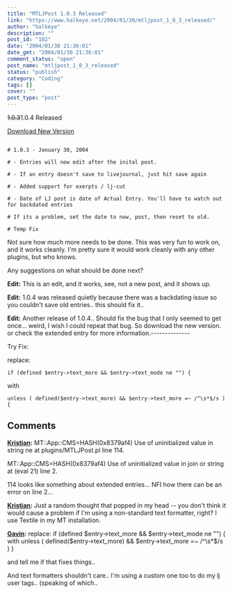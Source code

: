 ```yaml
---
title: "MTLJPost 1.0.3 Released"
link: "https://www.halkeye.net/2004/01/30/mtljpost_1_0_3_released/"
author: "halkeye"
description: ""
post_id: "102"
date: "2004/01/30 21:36:01"
date_gmt: "2004/01/30 21:36:01"
comment_status: "open"
post_name: "mtljpost_1_0_3_released"
status: "publish"
category: "Coding"
tags: []
cover: ""
post_type: "post"
---
```


<s>1.0.3</s>1.0.4 Released

[Download New Version](http://www.halkeye.net/files/?file=MTLJPost.1.0.4.tgz)

```

# 1.0.3 - January 30, 2004  

# - Entries will now edit after the inital post.  

# - If an entry doesn't save to livejournal, just hit save again  

# - Added support for exerpts / lj-cut  

# - Date of LJ post is date of Actual Entry. You'll have to watch out for backdated entries  

# If its a problem, set the date to now, post, then reset to old.  

# Temp Fix
```

Not sure how much more needs to be done. This was very fun to work on, and it works cleanly. I'm pretty sure it would work cleanly with any other plugins, but who knows.

Any suggestions on what should be done next?

**Edit:** This is an edit, and it works, see, not a new post, and it shows up.

**Edit:** 1.0.4 was released quietly because there was a backdating issue so you couldn't save old entries.. this should fix it..

**Edit:** Another release of 1.0.4.. Should fix the bug that I only seemed to get once... weird, I wish I could repeat that bug. So download the new version. or check the extended entry for more information.--------------  

Try Fix:  

replace:  

`if (defined $entry->text_more && $entry->text_mode ne "") {`

with  

`unless ( defined($entry->text_more) && $entry->text_more =~ /^\s*$/s ) {`

## Comments

**[Kristian](#56 "2004-01-31 08:18:07"):** MT::App::CMS=HASH(0x8379af4) Use of uninitialized value in string ne at plugins/MTLJPost.pl line 114.

MT::App::CMS=HASH(0x8379af4) Use of uninitialized value in join or string at (eval 21) line 2.

114 looks like something about extended entries... NFI how there can be an error on line 2...

**[Kristian](#57 "2004-01-31 08:52:23"):** Just a random thought that popped in my head -- you don't think it would cause a problem if I'm using a non-standard text formatter, right? I use Textile in my MT installation.

**[Gavin](#58 "2004-01-31 11:23:55"):** replace:
if (defined $entry->text_more && $entry->text_mode ne "") {
with
unless ( defined($entry->text_more) && $entry->text_more =~ /^\s*$/s ) }

and tell me if that fixes things..

And text formatters shouldn't care.. I'm using a custom one too to do my lj user tags.. (speaking of which..

